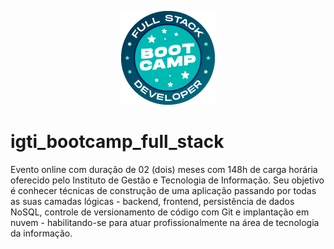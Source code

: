 <p align="center">
  <img src="./assets/bootcamp-logo.png">
</p>

# igti_bootcamp_full_stack

Evento online com duração de 02 (dois) meses com 148h de carga horária oferecido pelo Instituto de Gestão e Tecnologia de Informação. Seu objetivo é conhecer técnicas de construção de uma aplicação passando por todas as suas camadas lógicas - backend, frontend, persistência de dados NoSQL, controle de versionamento de código com Git e implantação em nuvem - habilitando-se para atuar profissionalmente na área de tecnologia da informação.

